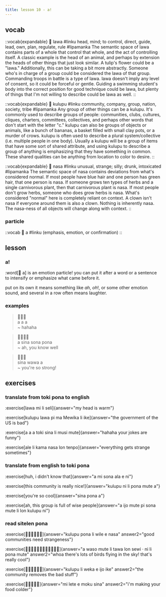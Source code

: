 ```yaml
--- 
title: lesson 10 - a!
---
```

## vocab
::vocab{expandable}
󱤤 lawa
#linku
head, mind; to control, direct, guide, lead, own, plan, regulate, rule
#lipamanka
The semantic space of lawa contains parts of a whole that control that whole, and the act of controlling itself. A classic example is the head of an animal, and perhaps by extension the heads of other things that just look similar. A tulip's flower could be a "lawa." Additionally, this can be taking a bit more abstractly. Someone who's in charge of a group could be considered the lawa of that group. Commanding troops in battle is a type of lawa. lawa doesn't imply any level of consent, so it could be forceful or gentle. Guiding a swimming student's body into the correct position for good technique could be lawa, but plenty of things that I'm not willing to describe could be lawa as well.
::

::vocab{expandable}
󱤟 kulupu
#linku
community, company, group, nation, society, tribe
#lipamanka
Any group of other things can be a kulupu. It's commonly used to describe groups of people: communities, clubs, cultures, cliques, charters, committees, collectives, and perhaps other words that don't start with the letter "c." kulupu can also be groups of objects or animals, like a bunch of bananas, a basket filled with small clay pots, or a murder of crows. kulupu is often used to describe a plural system/collective (i.e. multiple people in one body). Usually a kulupu will be a group of items that have some sort of shared attribute, and using kulupu to describe a group of anything is emphasizing that they have something in common. These shared qualities can be anything from location to color to desire.
::

::vocab{expandable}
󱤾 nasa
#linku
unusual, strange; silly; drunk, intoxicated
#lipamanka
The semantic space of nasa contains deviations from what's considered normal. If most people have blue hair and one person has green hair, that one person is nasa. If someone grows ten types of herbs and a single carnivorous plant, then that carnivorous plant is nasa. If most people don't grow herbs, someone who does grow herbs is nasa. What's considered "normal" here is completely reliant on context. A clown isn't nasa if everyone around them is also a clown. Nothing is inherently nasa. The nasa-ness of all objects will change along with context.
::

### particle
::vocab
󱤀 a
#linku
(emphasis, emotion, or confirmation)
::

## lesson
### a!
:word[󱤀 a] is an emotion particle! you can put it after a word or a sentence to intensify or emphasize what came before it.

put on its own it means something like *ah*, *oh*!, or some other emotion sound, and several in a row often means laughter.

### examples
> 󱤀󱤀󱤀 \
> a a a \
> ~ hahaha

> 󱤀󱥞󱥡󱥔 \
> a sina sona pona \
> ~ ah, you know well

> 󱥞󱥵󱤀 \
> sina wawa a \
> ~ you're so strong!

## exercises
### translate from toki pona to english
:exercise[lawa mi li seli]{answer="my head is warm"}

:exercise[kulupu lawa pi ma Mewika li ike]{answer="the government of the US is bad"}

:exercise[a a a toki sina li musi mute]{answer="hahaha your jokes are funny"}

:exercise[ale li kama nasa lon tenpo]{answer="everything gets strange sometimes"}

### translate from english to toki pona
:exercise[huh, i didn't know that]{answer="a mi sona ala e ni"}

:exercise[this community is really nice!]{answer="kulupu ni li pona mute a"}

:exercise[you're so cool]{answer="sina pona a"}

:exercise[ah, this group is full of wise people]{answer="a ijo mute pi sona mute li lon kulupu ni"}

### read sitelen pona
:exercise[󱤟󱥔󱤧󱥷󱤉󱤾]{answer="kulupu pona li wile e nasa" answer2="good communities need strangeness"}

:exercise[󱤀󱥴󱤼󱤧󱥩󱤬󱥚󱦜󱥁󱤧󱥔󱤼]{answer="a waso mute li tawa lon sewi · ni li pona mute" answer2="whoa there's lots of birds flying in the sky! that's really cool"}

:exercise[󱤟󱤧󱥶󱤉󱤌󱤍]{answer="kulupu li weka e ijo ike" answer2="the community removes the bad stuff"}

:exercise[󱤴󱤦󱤉󱤶󱥞]{answer="mi lete e moku sina" answer2="i'm making your food colder"}